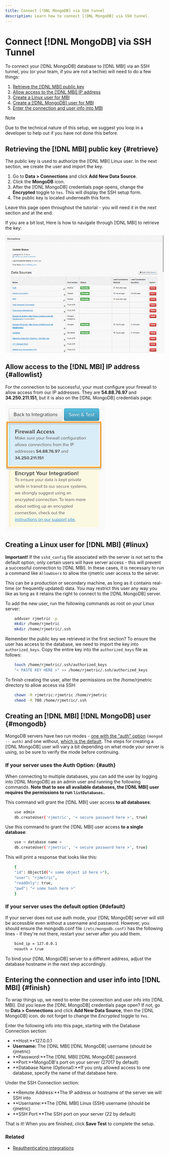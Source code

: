 ```yaml
---
title: Connect [!DNL MongoDB] via SSH tunnel
description: Learn how to connect [!DNL MongoDB] via SSH tunnel.
---
```

# Connect [!DNL MongoDB] via SSH Tunnel 


To connect your [!DNL MongoDB] database to [!DNL MBI] via an SSH tunnel, you (or your team, if you are not a techie) will need to do a few things:

1. [Retrieve the [!DNL MBI] public key](#retrieve)
1. [Allow access to the [!DNL MBI] IP address](#allowlist)
1. [Create a Linux user for MBI](#linux)
1. [Create a [!DNL MongoDB] user for MBI](#mongodb)
1. [Enter the connection and user info into MBI](#finish)

>[!NOTE]
>
>Due to the technical nature of this setup, we suggest you loop in a developer to help out if you have not done this before.

## Retrieving the [!DNL MBI] public key {#retrieve}

The public key is used to authorize the [!DNL MBI] Linux user. In the next section, we create the user and import the key.

1. Go to **Data > Connections** and click **Add New Data Source**.
1. Click the **MongoDB** icon.
1. After the [!DNL MongoDB] credentials page opens, change the **Encrypted** toggle to `Yes`. This will display the SSH setup form.
1. The public key is located underneath this form.

Leave this page open throughout the tutorial - you will need it in the next section and at the end.

If you are a bit lost, Here is how to navigate through [!DNL MBI] to retrieve the key:

![Retrieving the RJMetrics public key](../../../assets/MongoDB_Public_Key.gif)<!--{:.zoom}-->

## Allow access to the [!DNL MBI] IP address {#allowlist}

For the connection to be successful, your must configure your firewall to allow access from our IP addresses. They are **54.88.76.97** and **34.250.211.151**, but it is also on the [!DNL MongoDB] credentials page:

![MBI_Allow_Access_IPs.png](../../../assets/MBI_allow_access_IPs.png)

## Creating a Linux user for [!DNL MBI] {#linux}

**Important!**
 If the `sshd_config` file associated with the server is not set to the default option, only certain users will have server access - this will prevent a successful connection to [!DNL MBI]. In these cases, it is necessary to run a command like `AllowUsers` to allow the rjmetric user access to the server.

This can be a production or secondary machine, as long as it contains real-time (or frequently updated) data. You may restrict this user any way you like as long as it retains the right to connect to the [!DNL MongoDB] server.

To add the new user, run the following commands as root on your Linux server:

```bash
    adduser rjmetric -p
    mkdir /home/rjmetric
    mkdir /home/rjmetric/.ssh
```

Remember the public key we retrieved in the first section? To ensure the user has access to the database, we need to import the key into `authorized_keys`. Copy the entire key into the `authorized_keys` file as follows:

```bash
    touch /home/rjmetric/.ssh/authorized_keys
    "< PASTE KEY HERE >" >> /home/rjmetric/.ssh/authorized_keys
```

To finish creating the user, alter the permissions on the /home/rjmetric directory to allow access via SSH:

```bash
    chown -R rjmetric:rjmetric /home/rjmetric
    chmod -R 700 /home/rjmetric/.ssh
```

## Creating an [!DNL MBI] [!DNL MongoDB] user {#mongodb}

MongoDB servers have two run modes - [one with the "auth" option](#auth) `(mongod -- auth)` and one without, [which is the default](#default). The steps for creating a [!DNL MongoDB] user will vary a bit depending on what mode your server is using, so be sure to verify the mode before continuing.

### If your server uses the Auth Option: {#auth}

When connecting to multiple databases, you can add the user by logging into [!DNL MongoDB] as an admin user and running the following commands. **Note that to see all available databases, the [!DNL MBI] user requires the permissions to run `listDatabases.`**

This command will grant the [!DNL MBI] user access **to all databases**:

```bash
    use admin
    db.createUser('rjmetric', '< secure password here >', true)
```

Use this command to grant the [!DNL MBI] user access **to a single database**:

```bash
    use < database name >
    db.createUser('rjmetric', '< secure password here >', true)
```

This will print a response that looks like this:

```bash
    {
    "id": ObjectId("< some object id here >"),
    "user": "rjmetric",
    "readOnly": true,
    "pwd": "< some hash here >"
    }
```

### If your server uses the default option {#default}

If your server does not use auth mode, your [!DNL MongoDB] server will still be accessible even without a username and password. However, you should ensure the mongodb.conf file `(/etc/mongodb.conf)` has the following lines - if they're not there, restart your server after you add them.

```bash
    bind_ip = 127.0.0.1
    noauth = true
```

To bind your [!DNL MongoDB] server to a different address, adjust the database hostname in the next step accordingly.

## Entering the connection and user info into [!DNL MBI] {#finish}

To wrap things up, we need to enter the connection and user info into [!DNL MBI]. Did you leave the [!DNL MongoDB] credentials page open? If not, go to **Data > Connections** and click **Add New Data Source**, then the [!DNL MongoDB] icon. do not forget to change the _Encrypted_ toggle to `Yes`.

Enter the following info into this page, starting with the Database Connection section:

* **Host:**127.0.0.1
* **Username:** The [!DNL MBI] [!DNL MongoDB] username (should be rjmetric)
* **Password:**The [!DNL MBI] [!DNL MongoDB] password
* **Port:**MongoDB's port on your server (27017 by default)
* **Database Name (Optional):**If you only allowed access to one database, specify the name of that database here.

Under the SSH Connection section:

* **Remote Address:**The IP address or hostname of the server we will SSH into
* **Username:**The [!DNL MBI] Linux (SSH) username (should be rjmetric)
* **SSH Port:**The SSH port on your server (22 by default)

That is it! When you are finished, click **Save Test** to complete the setup.

### Related

* [Reauthenticating integrations](https://support.magento.com/hc/en-us/articles/360016733151)

